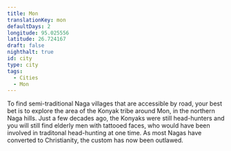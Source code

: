 ```yaml
---
title: Mon
translationKey: mon
defaultDays: 2
longitude: 95.025556
latitude: 26.724167
draft: false
nighthalt: true
id: city
type: city
tags:
  - Cities
  - Mon
---
```

To find semi-traditional Naga villages that are accessible by road, your best bet is to explore the area of the Konyak tribe around Mon, in the northern Naga hills. Just a few decades ago, the Konyaks were still head-hunters and you will still find elderly men with tattooed faces, who would have been involved in traditonal head-hunting at one time. As most Nagas have converted to Christianity, the custom has now been outlawed.